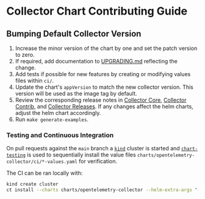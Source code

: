 # Collector Chart Contributing Guide

## Bumping Default Collector Version

1. Increase the minor version of the chart by one and set the patch version to zero.
2. If required, add documentation to [UPGRADING.md](UPGRADING.md) reflecting the change.
3. Add tests if possible for new features by creating or modifying values files within `ci/`.
4. Update the chart's `appVersion` to match the new collector version.  This version will be used as the image tag by default.
5. Review the corresponding release notes in [Collector Core](https://github.com/open-telemetry/opentelemetry-collector/releases), [Collector Contrib](https://github.com/open-telemetry/opentelemetry-collector-contrib/releases), and [Collector Releases](https://github.com/open-telemetry/opentelemetry-collector-releases/releases).  If any changes affect the helm charts, adjust the helm chart accordingly.
6. Run `make generate-examples`.

### Testing and Continuous Integration

On pull requests against the `main` branch a [`kind`](https://github.com/kubernetes-sigs/kind) cluster is started and [`chart-testing`](https://github.com/helm/chart-testing) is used to sequentially install the value files `charts/opentelemetry-collector/ci/*-values.yaml` for verification.

The CI can be ran locally with:
```bash
kind create cluster
ct install --charts charts/opentelemetry-collector --helm-extra-args "--timeout 600s"
```
